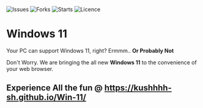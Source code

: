  ![Issues](https://img.shields.io/github/issues/Kushhhh-sh/Win-11) ![Forks](https://img.shields.io/github/forks/Kushhhh-sh/Win-11) ![Starts](https://img.shields.io/github/stars/Kushhhh-sh/Win-11) ![Licence](https://img.shields.io/github/license/Kushhhh-sh/Win-11)



# Windows 11 

Your PC can support Windows 11, right? Ermmm.. **Or Probably Not**

Don't Worry. We are bringing the all new **Windows 11** to the convenience of your web browser.

## Experience All the fun @ https://kushhhh-sh.github.io/Win-11/

<!-- ![Loading](https://user-images.githubusercontent.com/83411262/125159383-b0a5d700-e194-11eb-942a-d305a6586026.gif) -->





